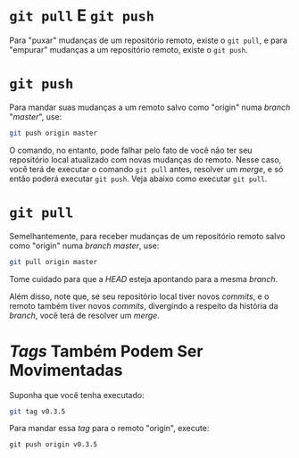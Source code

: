 # `git pull` E `git push`

Para "puxar" mudanças de um repositório remoto, existe o `git pull`, e para
"empurar" mudanças a um repositório remoto, existe o `git push`.

# `git push`

Para mandar suas mudanças a um remoto salvo como "origin" numa _branch_
"_master_", use:
```sh
git push origin master
```

O comando, no entanto, pode falhar pelo fato de você não ter seu repositório
local atualizado com novas mudanças do remoto. Nesse caso, você terá de executar
o comando `git pull` antes, resolver um _merge_, e só então poderá executar
`git push`. Veja abaixo como executar `git pull`.

# `git pull`

Semelhantemente, para receber mudanças de um repositório remoto salvo como
"origin" numa _branch_ _master_, use:
```sh
git pull origin master
```

Tome cuidado para que a _HEAD_ esteja apontando para a mesma _branch_.

Além disso, note que, se seu repositório local tiver novos _commits_, e o remoto
também tiver novos _commits_, divergindo a respeito da história da _branch_,
você terá de resolver um _merge_.  

# _Tags_ Também Podem Ser Movimentadas

Suponha que você tenha executado:
```sh
git tag v0.3.5
```

Para mandar essa _tag_ para o remoto "origin", execute:
```
git push origin v0.3.5
```
